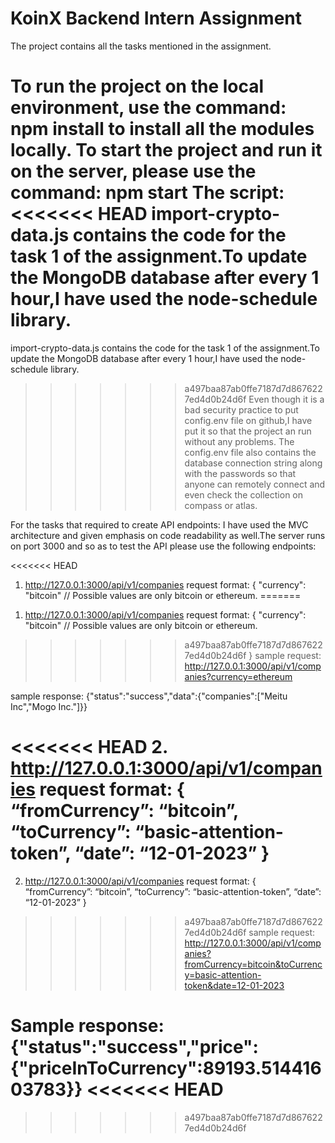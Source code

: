 # KoinX Backend Intern Assignment

The project contains all the tasks mentioned in the assignment.

To run the project on the local environment,
use the command:
npm install
to install all the modules locally. To start the project and run it on the server, please use the command:
npm start
The script:
<<<<<<< HEAD
import-crypto-data.js contains the code for the task 1 of the assignment.To update the MongoDB database after every 1 hour,I have used the node-schedule library.
=======
import-crypto-data.js contains the code for the task 1 of the assignment.To update the MongoDB  database after every 1 hour,I have used the node-schedule library.
>>>>>>> a497baa87ab0ffe7187d7d8676227ed4d0b24d6f
Even though it is a bad security practice to put config.env file on github,I have put it so that the project an run without any problems.
The config.env file also contains the database connection string along with the passwords so that anyone can remotely connect and even check the collection on compass or atlas.

For the tasks that required to create API endpoints:
I have used the MVC architecture and given emphasis on code readability as well.The server runs on port 3000 and so as to test the API please use the following endpoints:

<<<<<<< HEAD
1. http://127.0.0.1:3000/api/v1/companies
   request format:
   {
   "currency": "bitcoin" // Possible values are only bitcoin or ethereum.
=======

1) http://127.0.0.1:3000/api/v1/companies
   request format:
   {
	    "currency": "bitcoin" // Possible values are only bitcoin or ethereum.
>>>>>>> a497baa87ab0ffe7187d7d8676227ed4d0b24d6f
   }
   sample request:
   http://127.0.0.1:3000/api/v1/companies?currency=ethereum

   sample response:
   {"status":"success","data":{"companies":["Meitu Inc","Mogo Inc."]}}

<<<<<<< HEAD
2. http://127.0.0.1:3000/api/v1/companies
   request format:
   {
   “fromCurrency”: “bitcoin”,
   “toCurrency”: “basic-attention-token”,
   “date”: “12-01-2023”
   }
=======
2) http://127.0.0.1:3000/api/v1/companies
     request format:
     {
	    “fromCurrency”: “bitcoin”,
	    “toCurrency”: “basic-attention-token”,
	    “date”: “12-01-2023”
     }
>>>>>>> a497baa87ab0ffe7187d7d8676227ed4d0b24d6f
   sample request:
   http://127.0.0.1:3000/api/v1/companies?fromCurrency=bitcoin&toCurrency=basic-attention-token&date=12-01-2023

   Sample response:
   {"status":"success","price":{"priceInToCurrency":89193.51441603783}}
<<<<<<< HEAD
=======

   
  
>>>>>>> a497baa87ab0ffe7187d7d8676227ed4d0b24d6f
